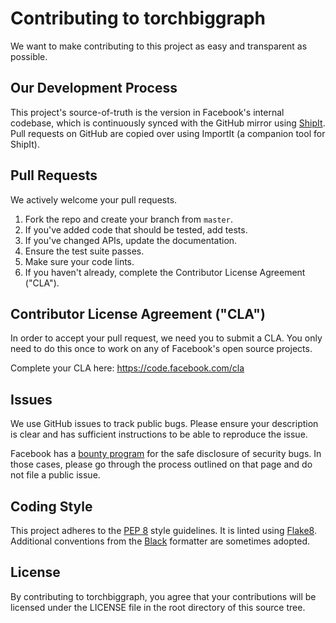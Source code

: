 # Contributing to torchbiggraph

We want to make contributing to this project as easy and transparent as
possible.

## Our Development Process

This project's source-of-truth is the version in Facebook's internal codebase,
which is continuously synced with the GitHub mirror using
[ShipIt](https://github.com/facebook/fbshipit). Pull requests on GitHub are
copied over using ImportIt (a companion tool for ShipIt).

## Pull Requests

We actively welcome your pull requests.

1. Fork the repo and create your branch from `master`.
2. If you've added code that should be tested, add tests.
3. If you've changed APIs, update the documentation.
4. Ensure the test suite passes.
5. Make sure your code lints.
6. If you haven't already, complete the Contributor License Agreement ("CLA").

## Contributor License Agreement ("CLA")

In order to accept your pull request, we need you to submit a CLA. You only need
to do this once to work on any of Facebook's open source projects.

Complete your CLA here: <https://code.facebook.com/cla>

## Issues

We use GitHub issues to track public bugs. Please ensure your description is
clear and has sufficient instructions to be able to reproduce the issue.

Facebook has a [bounty program](https://www.facebook.com/whitehat/) for the safe
disclosure of security bugs. In those cases, please go through the process
outlined on that page and do not file a public issue.

## Coding Style  

This project adheres to the [PEP 8](https://www.python.org/dev/peps/pep-0008/)
style guidelines. It is linted using [Flake8](https://pypi.org/project/flake8/).
Additional conventions from the [Black](https://black.readthedocs.io/en/stable/)
formatter are sometimes adopted.

## License

By contributing to torchbiggraph, you agree that your contributions will be
licensed under the LICENSE file in the root directory of this source tree.

